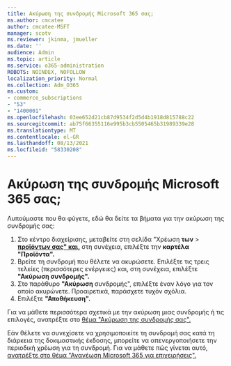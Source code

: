 ```yaml
---
title: Ακύρωση της συνδρομής Microsoft 365 σας;
ms.author: cmcatee
author: cmcatee-MSFT
manager: scotv
ms.reviewer: jkinma, jmueller
ms.date: ''
audience: Admin
ms.topic: article
ms.service: o365-administration
ROBOTS: NOINDEX, NOFOLLOW
localization_priority: Normal
ms.collection: Adm_O365
ms.custom:
- commerce_subscriptions
- "53"
- "1400001"
ms.openlocfilehash: 03ee652d21cb87d9534f2d5d4b1918d815788c22
ms.sourcegitcommit: ab75f66355116e995b3cb5505465b31989339e28
ms.translationtype: MT
ms.contentlocale: el-GR
ms.lasthandoff: 08/13/2021
ms.locfileid: "58330208"
---
```

# <a name="canceling-your-microsoft-365-subscription"></a>Ακύρωση της συνδρομής Microsoft 365 σας;

Λυπούμαστε που θα φύγετε, εδώ θα δείτε τα βήματα για την ακύρωση της συνδρομής σας:

1. Στο κέντρο διαχείρισης, μεταβείτε στη σελίδα "Χρέωση **των**  >  **[προϊόντων σας" και,](https://go.microsoft.com/fwlink/p/?linkid=842054)** στη συνέχεια, επιλέξτε την **καρτέλα "Προϊόντα".**
2. Βρείτε τη συνδρομή που θέλετε να ακυρώσετε. Επιλέξτε τις τρεις τελείες (περισσότερες ενέργειες) και, στη συνέχεια, επιλέξτε **"Ακύρωση συνδρομής".**
3. Στο παράθυρο **"Ακύρωση** συνδρομής", επιλέξτε έναν λόγο για τον οποίο ακυρώνετε. Προαιρετικά, παράσχετε τυχόν σχόλια.
4. Επιλέξτε **"Αποθήκευση".**

Για να μάθετε περισσότερα σχετικά με την ακύρωση μιας συνδρομής ή τις επιλογές, ανατρέξτε στο [θέμα "Ακύρωση της συνδρομής σας".](https://docs.microsoft.com/microsoft-365/commerce/subscriptions/cancel-your-subscription)

Εάν θέλετε να συνεχίσετε να χρησιμοποιείτε τη συνδρομή σας κατά τη διάρκεια της δοκιμαστικής έκδοσης, μπορείτε να απενεργοποιήσετε την περιοδική χρέωση για τη συνδρομή. Για να μάθετε πώς γίνεται αυτό, [ανατρέξτε στο θέμα "Ανανέωση Microsoft 365 για επιχειρήσεις".](https://docs.microsoft.com/microsoft-365/commerce/subscriptions/renew-your-subscription)